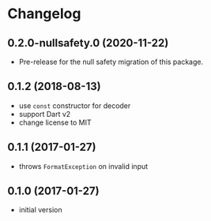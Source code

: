 # Changelog

## 0.2.0-nullsafety.0 (2020-11-22)

 - Pre-release for the null safety migration of this package.

## 0.1.2 (2018-08-13)

- use `const` constructor for decoder
- support Dart v2
- change license to MIT

## 0.1.1 (2017-01-27)

- throws `FormatException` on invalid input

## 0.1.0 (2017-01-27)

- initial version
